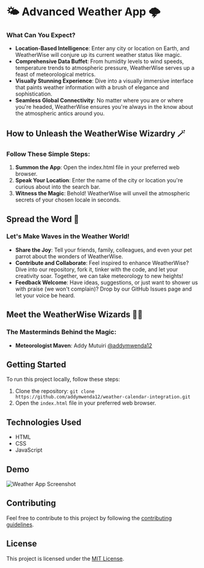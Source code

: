 # 🌤️ Advanced Weather App 🌩️

### What Can You Expect?

- **Location-Based Intelligence**: Enter any city or location on Earth, and WeatherWise will conjure up its current weather status like magic.
- **Comprehensive Data Buffet**: From humidity levels to wind speeds, temperature trends to atmospheric pressure, WeatherWise serves up a feast of meteorological metrics.
- **Visually Stunning Experience**: Dive into a visually immersive interface that paints weather information with a brush of elegance and sophistication.
- **Seamless Global Connectivity**: No matter where you are or where you're headed, WeatherWise ensures you're always in the know about the atmospheric antics around you.

## How to Unleash the WeatherWise Wizardry 🪄

### Follow These Simple Steps:

1. **Summon the App**: Open the index.html file in your preferred web browser.
2. **Speak Your Location**: Enter the name of the city or location you're curious about into the search bar.
3. **Witness the Magic**: Behold! WeatherWise will unveil the atmospheric secrets of your chosen locale in seconds.

## Spread the Word 📣

### Let's Make Waves in the Weather World!

- **Share the Joy**: Tell your friends, family, colleagues, and even your pet parrot about the wonders of WeatherWise.
- **Contribute and Collaborate**: Feel inspired to enhance WeatherWise? Dive into our repository, fork it, tinker with the code, and let your creativity soar. Together, we can take meteorology to new heights!
- **Feedback Welcome**: Have ideas, suggestions, or just want to shower us with praise (we won't complain)? Drop by our GitHub Issues page and let your voice be heard.

## Meet the WeatherWise Wizards 🧙‍♂️

### The Masterminds Behind the Magic:

- **Meteorologist Maven**: Addy Mutuiri [@addymwenda12](https://github.com/addymwenda12)
## Getting Started

To run this project locally, follow these steps:

1. Clone the repository: `git clone https://github.com/addymwenda12/weather-calendar-integration.git`
2. Open the `index.html` file in your preferred web browser.

## Technologies Used

- HTML
- CSS
- JavaScript


## Demo
![Weather App Screenshot](https://cdn.buymeacoffee.com/uploads/project_updates/2021/10/16f5d0a9193ad3b7bff99c4ee1d279df.png)

## Contributing

Feel free to contribute to this project by following the [contributing guidelines](CONTRIBUTING.md).

## License

This project is licensed under the [MIT License](LICENSE).
